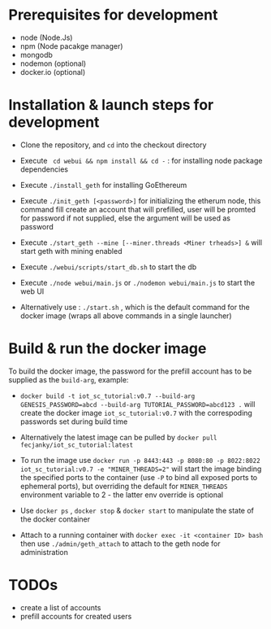 # Prerequisites for development

- node (Node.Js)
- npm (Node pacakge manager)
- mongodb
- nodemon (optional)
- docker.io (optional)

# Installation & launch steps for development

- Clone the repository, and `cd` into the checkout directory

- Execute ``` cd webui && npm install && cd -``` : for installing node package dependencies

- Execute `./install_geth` for installing GoEthereum 

- Execute `./init_geth [<password>]` for initializing the etherum node, this command fill create an account that will prefilled, user will be promted for password if not supplied, else the argument will be used as password

- Execute `./start_geth --mine [--miner.threads <Miner trheads>] &`  will start geth with mining enabled

- Execute `./webui/scripts/start_db.sh` to start the db

- Execute `./node webui/main.js` or `./nodemon webui/main.js` to start the web UI

- Alternatively use : `./start.sh` , which is the default command for the docker image (wraps all above commands in a single launcher)

# Build & run the docker image

To build the docker image, the password for the prefill account has to be supplied as the `build-arg`, example:
- `docker build -t iot_sc_tutorial:v0.7 --build-arg GENESIS_PASSWORD=abcd --build-arg TUTORIAL_PASSWORD=abcd123 .` will create the docker image `iot_sc_tutorial:v0.7` with the correspoding passwords set during build time

- Alternatively the latest image can be pulled by `docker pull fecjanky/iot_sc_tutorial:latest`

- To run the image use `docker run -p 8443:443 -p 8080:80 -p 8022:8022 iot_sc_tutorial:v0.7 -e "MINER_THREADS=2"` will start the image binding the specified ports to the container (use `-P` to bind all exposed ports to ephemeral ports), but overriding the default for `MINER_THREADS` environment variable to 2 - the latter env override is optional

- Use `docker ps` , `docker stop` & `docker start` to manipulate the state of the docker container

- Attach to a running container with `docker exec -it <container ID> bash` then use `./admin/geth_attach` to attach to the geth node for administration

# TODOs
- create a list of accounts
- prefill accounts for created users
